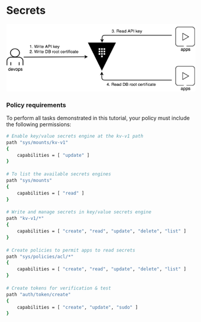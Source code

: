 # Secrets

![Untitled](Secrets%2021d4983bb69d44e09765069ff7eff18c/Untitled.png)

### Policy requirements

To perform all tasks demonstrated in this tutorial, your policy must include the following permissions:

```bash
# Enable key/value secrets engine at the kv-v1 path
path "sys/mounts/kv-v1" 
{  
	capabilities = [ "update" ]
}

# To list the available secrets engines
path "sys/mounts" 
{  
	capabilities = [ "read" ]
}

# Write and manage secrets in key/value secrets engine
path "kv-v1/*" 
{  
	capabilities = [ "create", "read", "update", "delete", "list" ]
}

# Create policies to permit apps to read secrets
path "sys/policies/acl/*" 
{  
	capabilities = [ "create", "read", "update", "delete", "list" ]
}

# Create tokens for verification & test
path "auth/token/create" 
{  
	capabilities = [ "create", "update", "sudo" ]
}
```